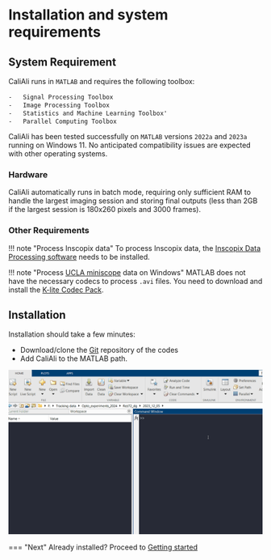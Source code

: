 # Installation and system requirements

## System Requirement <a id="requirement"></a>
CaliAli runs in `MATLAB` and requires the following toolbox:
```
-	Signal Processing Toolbox
-	Image Processing Toolbox
-	Statistics and Machine Learning Toolbox'
-	Parallel Computing Toolbox
```
CaliAli has been tested successfully on `MATLAB` versions `2022a` and `2023a` running on Windows 11. No anticipated compatibility issues are expected with other operating systems.
 
### Hardware <a id="hardware"></a>

CaliAli automatically runs in batch mode, requiring only sufficient RAM to handle the largest imaging session and storing final outputs (less than 2GB if the largest session is 180x260 pixels and 3000 frames).

### Other Requirements <a id="other"></a>

!!! note "Process Inscopix data"
	To process Inscopix data, the [Inscopix Data Processing software](https://inscopix.com/software-analysis-miniscope-imaging/) needs to be installed.
	
!!! note "Process [UCLA miniscope](http://miniscope.org/index.php/Main_Page) data on Windows" 
	MATLAB does not have the necessary codecs to process `.avi` files. You need to download and install the [K-lite Codec Pack](https://codecguide.com/download_kl.htm).

## Installation <a id="installation"></a>
Installation should take a few minutes:

-	Download/clone the [Git](https://github.com/CaliAli-PV/CaliAli) repository of the codes
-	Add CaliAli to the MATLAB path.


![Add to path](files/Add_to_path.gif)

=== "Next"
Already installed? Proceed to [Getting started](demo_data.md)